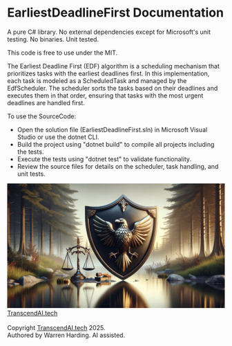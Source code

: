 # EarliestDeadlineFirst Documentation

A pure C# library. No external dependencies except for Microsoft's unit testing. No binaries. Unit tested.

This code is free to use under the MIT.

The Earliest Deadline First (EDF) algorithm is a scheduling mechanism that prioritizes tasks with the earliest deadlines first. In this implementation, each task is modeled as a ScheduledTask and managed by the EdfScheduler. The scheduler sorts the tasks based on their deadlines and executes them in that order, ensuring that tasks with the most urgent deadlines are handled first.

To use the SourceCode:
- Open the solution file (EarliestDeadlineFirst.sln) in Microsoft Visual Studio or use the dotnet CLI.
- Build the project using "dotnet build" to compile all projects including the tests.
- Execute the tests using "dotnet test" to validate functionality.
- Review the source files for details on the scheduler, task handling, and unit tests.

![AI Image](aiimage.jpg)
[TranscendAI.tech](https://TranscendAI.tech)<br>
<br>
Copyright [TranscendAI.tech](https://TranscendAI.tech) 2025.</br>
Authored by Warren Harding. AI assisted.</br>